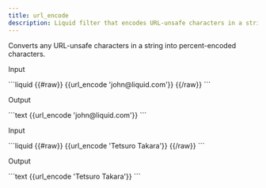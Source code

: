 ```yaml
---
title: url_encode
description: Liquid filter that encodes URL-unsafe characters in a string.
---
```


Converts any URL-unsafe characters in a string into percent-encoded characters.

<p class="code-label">Input</p>
```liquid
{{#raw}}
{{url_encode 'john@liquid.com'}}
{{/raw}}
```

<p class="code-label">Output</p>
```text
{{url_encode 'john@liquid.com'}}
```

<p class="code-label">Input</p>
```liquid
{{#raw}}
{{url_encode 'Tetsuro Takara'}}
{{/raw}}
```

<p class="code-label">Output</p>
```text
{{url_encode 'Tetsuro Takara'}}
```
